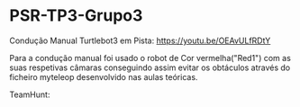 # PSR-TP3-Grupo3

Condução Manual Turtlebot3 em Pista: https://youtu.be/OEAvULfRDtY

Para a condução manual foi usado o robot de Cor vermelha("Red1") com as suas respetivas câmaras conseguindo assim evitar os obtáculos através do ficheiro myteleop desenvolvido nas aulas teóricas.


TeamHunt:
